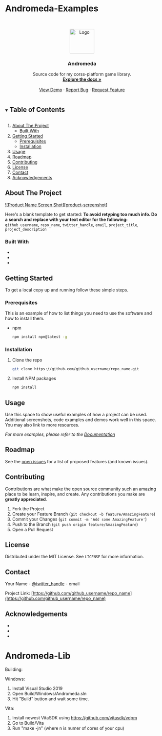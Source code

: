 # Andromeda-Examples
<!--
*** Thanks for checking out the Best-README-Template. If you have a suggestion
*** that would make this better, please fork the repo and create a pull request
*** or simply open an issue with the tag "enhancement".
*** Thanks again! Now go create something AMAZING! :D
***
***
***
*** To avoid retyping too much info. Do a search and replace for the following:
*** github_username, repo_name, twitter_handle, email, project_title, project_description
-->



<!-- PROJECT SHIELDS -->
<!--
*** I'm using markdown "reference style" links for readability.
*** Reference links are enclosed in brackets [ ] instead of parentheses ( ).
*** See the bottom of this document for the declaration of the reference variables
*** for contributors-url, forks-url, etc. This is an optional, concise syntax you may use.
*** https://www.markdownguide.org/basic-syntax/#reference-style-links
-->

<!-- PROJECT LOGO -->
<br />
<p align="center">
  <a href="https://github.com/github_username/repo_name">
    <img src="images/logo.png" alt="Logo" width="80" height="80">
  </a>

  <h3 align="center">Andromeda</h3>

  <p align="center">
    Source code for my corss-platform game library.
    <br />
    <a href="https://github.com/github_username/repo_name"><strong>Explore the docs »</strong></a>
    <br />
    <br />
    <a href="https://github.com/DrakonPL/Andromeda-Examples">View Demo</a>
    ·
    <a href="https://github.com/DrakonPL/Andromeda-Examples/issues">Report Bug</a>
    ·
    <a href="https://github.com/DrakonPL/Andromeda-Examples/issues">Request Feature</a>
  </p>
</p>



<!-- TABLE OF CONTENTS -->
<details open="open">
  <summary><h2 style="display: inline-block">Table of Contents</h2></summary>
  <ol>
    <li>
      <a href="#about-the-project">About The Project</a>
      <ul>
        <li><a href="#built-with">Built With</a></li>
      </ul>
    </li>
    <li>
      <a href="#getting-started">Getting Started</a>
      <ul>
        <li><a href="#prerequisites">Prerequisites</a></li>
        <li><a href="#installation">Installation</a></li>
      </ul>
    </li>
    <li><a href="#usage">Usage</a></li>
    <li><a href="#roadmap">Roadmap</a></li>
    <li><a href="#contributing">Contributing</a></li>
    <li><a href="#license">License</a></li>
    <li><a href="#contact">Contact</a></li>
    <li><a href="#acknowledgements">Acknowledgements</a></li>
  </ol>
</details>



<!-- ABOUT THE PROJECT -->
## About The Project

[![Product Name Screen Shot][product-screenshot]](https://example.com)

Here's a blank template to get started:
**To avoid retyping too much info. Do a search and replace with your text editor for the following:**
`github_username`, `repo_name`, `twitter_handle`, `email`, `project_title`, `project_description`


### Built With

* []()
* []()
* []()



<!-- GETTING STARTED -->
## Getting Started

To get a local copy up and running follow these simple steps.

### Prerequisites

This is an example of how to list things you need to use the software and how to install them.
* npm
  ```sh
  npm install npm@latest -g
  ```

### Installation

1. Clone the repo
   ```sh
   git clone https://github.com/github_username/repo_name.git
   ```
2. Install NPM packages
   ```sh
   npm install
   ```



<!-- USAGE EXAMPLES -->
## Usage

Use this space to show useful examples of how a project can be used. Additional screenshots, code examples and demos work well in this space. You may also link to more resources.

_For more examples, please refer to the [Documentation](https://example.com)_



<!-- ROADMAP -->
## Roadmap

See the [open issues](https://github.com/github_username/repo_name/issues) for a list of proposed features (and known issues).



<!-- CONTRIBUTING -->
## Contributing

Contributions are what make the open source community such an amazing place to be learn, inspire, and create. Any contributions you make are **greatly appreciated**.

1. Fork the Project
2. Create your Feature Branch (`git checkout -b feature/AmazingFeature`)
3. Commit your Changes (`git commit -m 'Add some AmazingFeature'`)
4. Push to the Branch (`git push origin feature/AmazingFeature`)
5. Open a Pull Request



<!-- LICENSE -->
## License

Distributed under the MIT License. See `LICENSE` for more information.



<!-- CONTACT -->
## Contact

Your Name - [@twitter_handle](https://twitter.com/twitter_handle) - email

Project Link: [https://github.com/github_username/repo_name](https://github.com/github_username/repo_name)



<!-- ACKNOWLEDGEMENTS -->
## Acknowledgements

* []()
* []()
* []()





<!-- MARKDOWN LINKS & IMAGES -->
<!-- https://www.markdownguide.org/basic-syntax/#reference-style-links -->
[contributors-shield]: https://img.shields.io/github/contributors/DrakonPL/repo.svg?style=for-the-badge
[contributors-url]: https://github.com/DrakonPL/Andromeda-Examples/graphs/contributors
[forks-shield]: https://img.shields.io/github/forks/DrakonPL/repo.svg?style=for-the-badge
[forks-url]: https://github.com/DrakonPL/Andromeda-Examples/network/members
[stars-shield]: https://img.shields.io/github/stars/DrakonPL/repo.svg?style=for-the-badge
[stars-url]: https://github.com/DrakonPL/Andromeda-Examples/stargazers
[issues-shield]: https://img.shields.io/github/issues/DrakonPL/repo.svg?style=for-the-badge
[issues-url]: https://github.com/DrakonPL/Andromeda-Examples/issues
[license-shield]: https://img.shields.io/github/license/DrakonPL/repo.svg?style=for-the-badge
[license-url]: https://github.com/DrakonPL/Andromeda-Examples/blob/master/LICENSE.txt
[linkedin-shield]: https://img.shields.io/badge/-LinkedIn-black.svg?style=for-the-badge&logo=linkedin&colorB=555




# Andromeda-Lib




Building:


Windows:

1. Install Visual Studio 2019
2. Open Build/Windows/Andromeda.sln
3. Hit "Build" button and wait some time.

Vita:

1. Install newest VitaSDK using https://github.com/vitasdk/vdpm  
2. Go to Build/Vita
3. Run "make -jn"  (where n is numer of cores of your cpu)  

